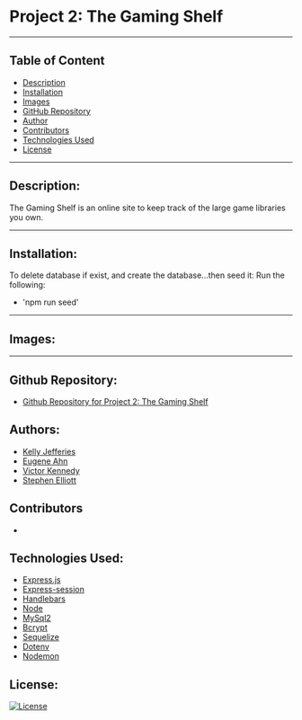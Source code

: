 # Project 2: The Gaming Shelf
-------

## Table of Content

- [Description](#description)
- [Installation](#installation)
- [Images](#images)
- [GitHub Repository](#github-repository)
- [Author](#author)  
- [Contributors](#contributors)
- [Technologies Used](#technologies-used) 
- [License](#license)

-------
## Description:  

The Gaming Shelf is an online site to keep track of the large game libraries you own.

-------
## Installation:

To delete database if exist, and create the database...then seed it:  Run the following:
- 'npm run seed'



------
## Images:

<!-- ![Image of The Gaming Shelf](./assets/images/EMTS.jpg) -->

----
## Github Repository:

- [Github Repository for Project 2: The Gaming Shelf](https://github.com/ksjefferies/project-2)

## Authors:

- [Kelly Jefferies](https://github.com/ksjefferies)
- [Eugene Ahn](https://github.com/eugene125)
- [Victor Kennedy](https://github.com/Victorini1)
- [Stephen Elliott](https://github.com/UsernameisStephen)

## Contributors

- 

## Technologies Used:

- [Express.js](https://expressjs.com/)
- [Express-session](https://expressjs.com/en/resources/middleware/session.html)
- [Handlebars](https://handlebarsjs.com/)
- [Node](https://nodejs.org/en/)
- [MySql2](https://www.npmjs.com/package/mysql2)
- [Bcrypt](https://www.npmjs.com/package/bcrypt)
- [Sequelize](https://sequelize.org/)
- [Dotenv](https://www.npmjs.com/package/dotenv)
- [Nodemon](https://www.npmjs.com/package/nodemon)

## License:

[![License](https://img.shields.io/badge/License-MIT%20License-Green)](http://choosealicense.com/licenses/mit/)